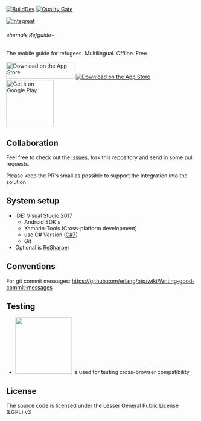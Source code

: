 [![BuildDev](https://ci.appveyor.com/api/projects/status/mc6hms766ywgtscq/branch/dev?svg=true)](https://ci.appveyor.com/project/thimmy687/app-cross-platform-j312l/branch/dev)
[![Quality Gate](https://sonarqube.com/api/badges/gate?key=Integreat-Xamarin-App)](https://sonarqube.com/dashboard/index/Integreat-Xamarin-App)

[![Integreat](http://integreat-app.de/wp-content/uploads/2016/03/integreat-app-logo.png)](http://integreat-app.de/)
###### ehemals Refguide+ 

The mobile guide for refugees.
Multilingual. Offline. Free.



<a href='https://web.integreat-app.de/'><img alt='Download on the App Store' height='45' width='180' src='https://integreat-app.de/wp-content/uploads/2016/03/integreat-app-logo.png'/></a>
<a href='https://itunes.apple.com/de/app/integreat/id1072353915?mt=8&ign-mpt=uo%3D2'><img alt='Download on the App Store' src='https://developer.apple.com/app-store/marketing/guidelines/images/badge-download-on-the-app-store.svg'/></a>
<a href='https://play.google.com/store/apps/details?id=tuerantuer.app.integreat&pcampaignid=MKT-Other-global-all-co-prtnr-py-PartBadge-Mar2515-1'><img alt='Get it on Google Play' width='125' src='https://play.google.com/intl/en_us/badges/images/generic/en_badge_web_generic.png'/></a>





## Collaboration
Feel free to check out the [issues](https://github.com/Integreat/app-cross_platform/issues), fork this repository and send in some pull requests.

Please keep the PR's small as possible to support the integration into the solution

## System setup
* IDE: [Visual Studio 2017](https://www.visualstudio.com)
  * Android SDK's 
  * Xamarin-Tools (Cross-platform development)
  * use C# Version ([C#7](https://blogs.msdn.microsoft.com/dotnet/2016/08/24/whats-new-in-csharp-7-0/))
  * Git
* Optional is [ReSharper](https://www.jetbrains.com/resharper/)

## Conventions
For git commit messages: https://github.com/erlang/otp/wiki/Writing-good-commit-messages

## Testing
* [<img src="https://d2ogrdw2mh0rsl.cloudfront.net/production/images/static/header/header-logo.svg" width="150">](https://www.browserstack.com) is used for testing cross-browser compatibility

## License
The source code is licensed under the Lesser General Public License (LGPL) v3
